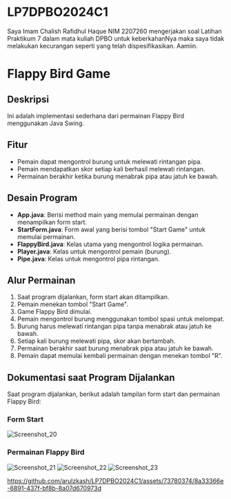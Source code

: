 # LP7DPBO2024C1
Saya Imam Chalish Rafidhul Haque NIM 2207260 mengerjakan soal Latihan Praktikum 7 dalam mata kuliah DPBO untuk keberkahanNya maka saya tidak melakukan kecurangan seperti yang telah dispesifikasikan. Aamiin.

# Flappy Bird Game

## Deskripsi
Ini adalah implementasi sederhana dari permainan Flappy Bird menggunakan Java Swing.

## Fitur
- Pemain dapat mengontrol burung untuk melewati rintangan pipa.
- Pemain mendapatkan skor setiap kali berhasil melewati rintangan.
- Permainan berakhir ketika burung menabrak pipa atau jatuh ke bawah.

## Desain Program
- **App.java**: Berisi method main yang memulai permainan dengan menampilkan form start.
- **StartForm.java**: Form awal yang berisi tombol "Start Game" untuk memulai permainan.
- **FlappyBird.java**: Kelas utama yang mengontrol logika permainan.
- **Player.java**: Kelas untuk mengontrol pemain (burung).
- **Pipe.java**: Kelas untuk mengontrol pipa rintangan.

## Alur Permainan
1. Saat program dijalankan, form start akan ditampilkan.
2. Pemain menekan tombol "Start Game".
3. Game Flappy Bird dimulai.
4. Pemain mengontrol burung menggunakan tombol spasi untuk melompat.
5. Burung harus melewati rintangan pipa tanpa menabrak atau jatuh ke bawah.
6. Setiap kali burung melewati pipa, skor akan bertambah.
7. Permainan berakhir saat burung menabrak pipa atau jatuh ke bawah.
8. Pemain dapat memulai kembali permainan dengan menekan tombol "R".

## Dokumentasi saat Program Dijalankan
Saat program dijalankan, berikut adalah tampilan form start dan permainan Flappy Bird:

### Form Start
![Screenshot_20](https://github.com/arulzkash/LP7DPBO2024C1/assets/73780374/e0db9eff-8d34-4881-bc24-84fa3159ce55)

### Permainan Flappy Bird
![Screenshot_21](https://github.com/arulzkash/LP7DPBO2024C1/assets/73780374/35dc6b01-cc12-420d-aad2-c3bbd6645e7b)
![Screenshot_22](https://github.com/arulzkash/LP7DPBO2024C1/assets/73780374/b7acf6e9-d8aa-4e5e-93ea-6875648f6d41)
![Screenshot_23](https://github.com/arulzkash/LP7DPBO2024C1/assets/73780374/245a20f0-b812-4dd9-beda-4e18121c9562)


https://github.com/arulzkash/LP7DPBO2024C1/assets/73780374/8a33366e-6891-437f-bf8b-8a07d670973d




